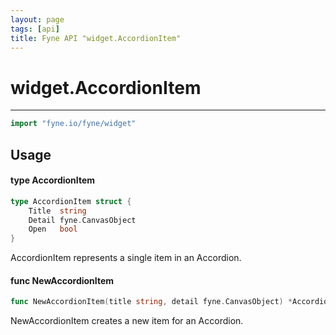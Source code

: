 ```yaml
---
layout: page
tags: [api]
title: Fyne API "widget.AccordionItem"
---
```


# widget.AccordionItem
---
```go
import "fyne.io/fyne/widget"
```

## Usage

#### type AccordionItem

```go
type AccordionItem struct {
	Title  string
	Detail fyne.CanvasObject
	Open   bool
}
```

AccordionItem represents a single item in an Accordion.

#### func  NewAccordionItem

```go
func NewAccordionItem(title string, detail fyne.CanvasObject) *AccordionItem
```
NewAccordionItem creates a new item for an Accordion.
